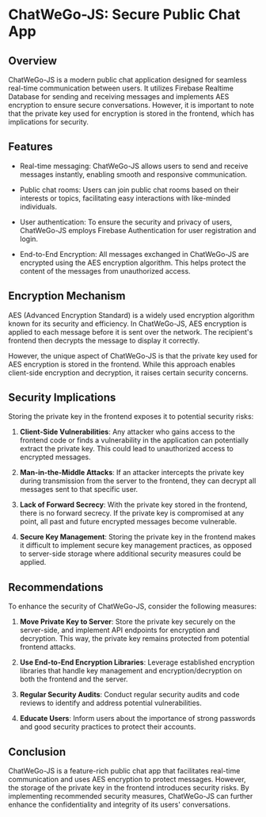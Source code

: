 # ChatWeGo-JS: Secure Public Chat App



## Overview

ChatWeGo-JS is a modern public chat application designed for seamless real-time communication between users. It utilizes Firebase Realtime Database for sending and receiving messages and implements AES encryption to ensure secure conversations. However, it is important to note that the private key used for encryption is stored in the frontend, which has implications for security.

## Features

- Real-time messaging: ChatWeGo-JS allows users to send and receive messages instantly, enabling smooth and responsive communication.

- Public chat rooms: Users can join public chat rooms based on their interests or topics, facilitating easy interactions with like-minded individuals.

- User authentication: To ensure the security and privacy of users, ChatWeGo-JS employs Firebase Authentication for user registration and login.

- End-to-End Encryption: All messages exchanged in ChatWeGo-JS are encrypted using the AES encryption algorithm. This helps protect the content of the messages from unauthorized access.

## Encryption Mechanism

AES (Advanced Encryption Standard) is a widely used encryption algorithm known for its security and efficiency. In ChatWeGo-JS, AES encryption is applied to each message before it is sent over the network. The recipient's frontend then decrypts the message to display it correctly.

However, the unique aspect of ChatWeGo-JS is that the private key used for AES encryption is stored in the frontend. While this approach enables client-side encryption and decryption, it raises certain security concerns.

## Security Implications

Storing the private key in the frontend exposes it to potential security risks:

1. **Client-Side Vulnerabilities**: Any attacker who gains access to the frontend code or finds a vulnerability in the application can potentially extract the private key. This could lead to unauthorized access to encrypted messages.

2. **Man-in-the-Middle Attacks**: If an attacker intercepts the private key during transmission from the server to the frontend, they can decrypt all messages sent to that specific user.

3. **Lack of Forward Secrecy**: With the private key stored in the frontend, there is no forward secrecy. If the private key is compromised at any point, all past and future encrypted messages become vulnerable.

4. **Secure Key Management**: Storing the private key in the frontend makes it difficult to implement secure key management practices, as opposed to server-side storage where additional security measures could be applied.

## Recommendations

To enhance the security of ChatWeGo-JS, consider the following measures:

1. **Move Private Key to Server**: Store the private key securely on the server-side, and implement API endpoints for encryption and decryption. This way, the private key remains protected from potential frontend attacks.

2. **Use End-to-End Encryption Libraries**: Leverage established encryption libraries that handle key management and encryption/decryption on both the frontend and the server.

3. **Regular Security Audits**: Conduct regular security audits and code reviews to identify and address potential vulnerabilities.

4. **Educate Users**: Inform users about the importance of strong passwords and good security practices to protect their accounts.

## Conclusion

ChatWeGo-JS is a feature-rich public chat app that facilitates real-time communication and uses AES encryption to protect messages. However, the storage of the private key in the frontend introduces security risks. By implementing recommended security measures, ChatWeGo-JS can further enhance the confidentiality and integrity of its users' conversations.
